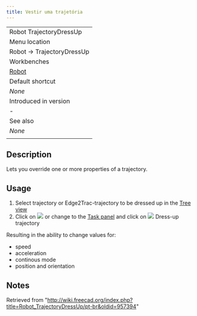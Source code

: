 ```yaml
---
title: Vestir uma trajetória
---
```

|  |
| --- |
| Robot TrajectoryDressUp |
| Menu location |
| Robot → TrajectoryDressUp |
| Workbenches |
| [Robot](/Robot_Workbench "Robot Workbench") |
| Default shortcut |
| *None* |
| Introduced in version |
| - |
| See also |
| *None* |
|  |

## Description

Lets you override one or more properties of a trajectory.

## Usage

1. Select trajectory or Edge2Trac-trajectory to be dressed up in the [Tree view](/Tree_view "Tree view")
2. Click on ![](/images/Robot_TrajectoryDressUp.svg) or change to the [Task panel](/Task_panel "Task panel") and click on  ![](/images/Robot_TrajectoryDressUp.svg) Dress-up trajectory

Resulting in the ability to change values for:

* speed
* acceleration
* continous mode
* position and orientation

## Notes

Retrieved from "<http://wiki.freecad.org/index.php?title=Robot_TrajectoryDressUp/pt-br&oldid=957394>"